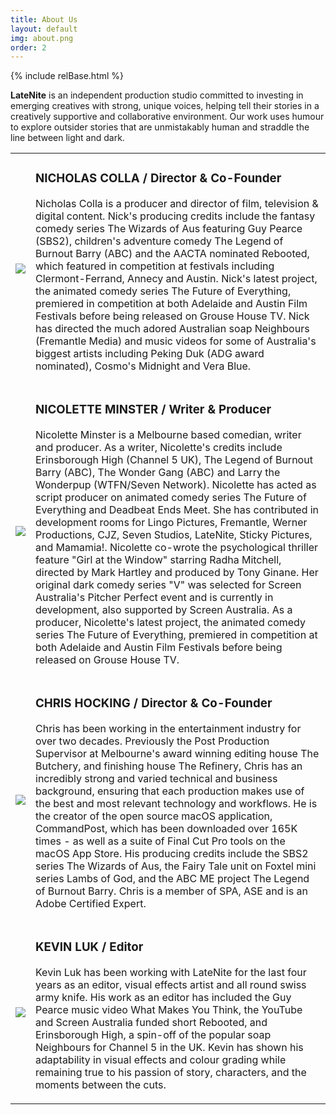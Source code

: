 ```yaml
---
title: About Us
layout: default
img: about.png
order: 2
---
```

{% include relBase.html %}
<section>
    <article id="about-us">
      <p class="header-text" style="margin-bottom:0;margin-top:0;">
        <b class="latenite">LateNite</b> is an independent production studio committed to
        investing in emerging creatives with
        strong, unique voices, helping tell their stories in a creatively supportive and collaborative
        environment. Our work uses humour to explore outsider stories that are unmistakably human and
        straddle the line between light and dark.
      </p>
      <table>
        <tr>
          <td><img class="headshot" src="{{ relBase }}img/headshot/nick.jpg"></td>
          <td>
            <h3>NICHOLAS COLLA / Director & Co-Founder</h3>
            <p>Nicholas Colla is a producer and director of film,
              television & digital content. Nick's producing
              credits include the fantasy comedy series The
              Wizards of Aus featuring Guy Pearce (SBS2),
              children's adventure comedy The Legend of Burnout
              Barry (ABC) and the AACTA nominated Rebooted, which
              featured in competition at festivals including
              Clermont-Ferrand, Annecy and Austin. Nick's latest
              project, the animated comedy series The Future of
              Everything, premiered in competition at both Adelaide
              and Austin Film Festivals before being released on
              Grouse House TV. Nick has directed the much adored
              Australian soap Neighbours (Fremantle Media) and
              music videos for some of Australia's biggest artists
              including Peking Duk (ADG award nominated), Cosmo's
              Midnight and Vera Blue.
            </p>
          </td>
        </tr>
        <tr>
          <td><img class="headshot" src="{{ relBase }}img/headshot/nic.jpg"></td>
          <td>
            <h3>NICOLETTE MINSTER / Writer & Producer</h3>
            <p>Nicolette Minster is a Melbourne based comedian,
              writer and producer. As a writer, Nicolette&#39;s credits
              include Erinsborough High (Channel 5 UK), The Legend
              of Burnout Barry (ABC), The Wonder Gang (ABC) and
              Larry the Wonderpup (WTFN/Seven Network). Nicolette
              has acted as script producer on animated comedy series
              The Future of Everything and Deadbeat Ends Meet. She
              has contributed in development rooms for Lingo
              Pictures, Fremantle, Werner Productions, CJZ, Seven
              Studios, LateNite, Sticky Pictures, and Mamamia!.
              Nicolette co-wrote the psychological thriller feature
              &quot;Girl at the Window&quot; starring Radha Mitchell, directed
              by Mark Hartley and produced by Tony Ginane. Her
              original dark comedy series &quot;V&quot; was selected for
              Screen Australia&#39;s Pitcher Perfect event and is
              currently in development, also supported by Screen
              Australia. As a producer, Nicolette&#39;s latest project,
              the animated comedy series The Future of Everything,
              premiered in competition at both Adelaide and Austin
              Film Festivals before being released on Grouse House TV.</p>
            </p>
          </td>
        </tr>
        <tr>
          <td><img class="headshot" src="{{ relBase }}img/headshot/chris.jpg"></td>
          <td>
            <h3>CHRIS HOCKING / Director & Co-Founder</h3>
            <p>Chris has been working in the entertainment industry for over two decades. Previously the Post Production Supervisor at Melbourne&#39;s award winning editing house The Butchery, and finishing house The Refinery, Chris has an incredibly strong and varied technical and business background, ensuring that each production makes use of the best and most relevant technology and workflows. He is the creator of the open source macOS application, CommandPost, which has been downloaded over 165K times - as well as a suite of Final Cut Pro tools on the macOS App Store. His producing credits include the SBS2 series The Wizards of Aus, the Fairy Tale unit on Foxtel mini series Lambs of God, and the ABC ME project The Legend of Burnout Barry. Chris is a member of SPA, ASE and is an Adobe Certified Expert.
            </p>
          </td>
        </tr>
        <tr>
          <td><img class="headshot" src="{{ relBase }}img/headshot/kevin.jpg"></td>
          <td>
            <h3>KEVIN LUK / Editor</h3>
            <p>
              Kevin Luk has been working with LateNite for the last
              four years as an editor, visual effects artist and
              all round swiss army knife. His work as an editor has
              included the Guy Pearce music video What Makes You
              Think, the YouTube and Screen Australia funded short
              Rebooted, and Erinsborough High, a spin-off of the
              popular soap Neighbours for Channel 5 in the UK. Kevin
              has shown his adaptability in visual effects and
              colour grading while remaining true to his passion of
              story, characters, and the moments between the cuts.</p>
          </td>
        </tr>
      </table>
    </article>
  </section>